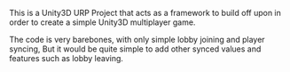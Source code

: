 This is a Unity3D URP Project that acts as a framework to build off upon in order to create a simple Unity3D multiplayer game.

The code is very barebones, with only simple lobby joining and player syncing, But it would be quite simple to add other synced values and features such as lobby leaving.
